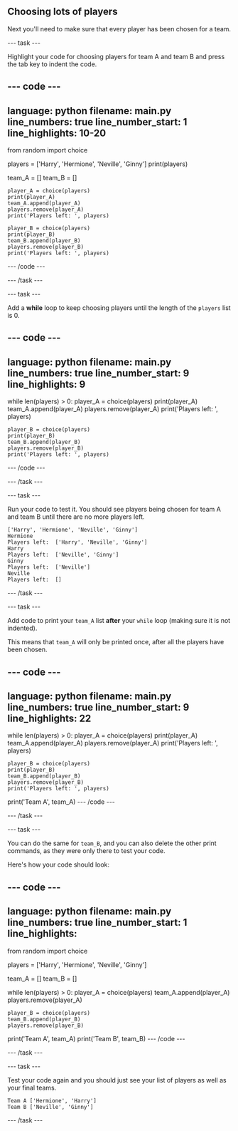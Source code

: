 ## Choosing lots of players

Next you'll need to make sure that every player has been chosen for a team.

--- task ---

Highlight your code for choosing players for team A and team B and press the tab key to indent the code.

--- code ---
---
language: python
filename: main.py
line_numbers: true
line_number_start: 1
line_highlights: 10-20
---
from random import choice

players = ['Harry', 'Hermione', 'Neville', 'Ginny']
print(players)

team_A = []
team_B = []


    player_A = choice(players)
    print(player_A)
    team_A.append(player_A)
    players.remove(player_A)
    print('Players left: ', players)
    
    player_B = choice(players)
    print(player_B)
    team_B.append(player_B)
    players.remove(player_B)
    print('Players left: ', players)
--- /code ---

--- /task ---

--- task ---

Add a __while__ loop to keep choosing players until the length of the `players` list is 0.

--- code ---
---
language: python
filename: main.py
line_numbers: true
line_number_start: 9
line_highlights: 9
---
while len(players) > 0:
    player_A = choice(players)
    print(player_A)
    team_A.append(player_A)
    players.remove(player_A)
    print('Players left: ', players)
    
    player_B = choice(players)
    print(player_B)
    team_B.append(player_B)
    players.remove(player_B)
    print('Players left: ', players)
--- /code ---

--- /task ---

--- task ---

Run your code to test it. You should see players being chosen for team A and team B until there are no more players left.

```
['Harry', 'Hermione', 'Neville', 'Ginny']
Hermione
Players left:  ['Harry', 'Neville', 'Ginny']
Harry
Players left:  ['Neville', 'Ginny']
Ginny
Players left:  ['Neville']
Neville
Players left:  []
```

--- /task ---

--- task ---

Add code to print your `team_A` list __after__ your `while` loop (making sure it is not indented).

This means that `team_A` will only be printed once, after all the players have been chosen.

--- code ---
---
language: python
filename: main.py
line_numbers: true
line_number_start: 9
line_highlights: 22
---
while len(players) > 0:
    player_A = choice(players)
    print(player_A)
    team_A.append(player_A)
    players.remove(player_A)
    print('Players left: ', players)
    
    player_B = choice(players)
    print(player_B)
    team_B.append(player_B)
    players.remove(player_B)
    print('Players left: ', players)

print('Team A', team_A)
--- /code ---

--- /task ---

--- task ---

You can do the same for `team_B`, and you can also delete the other print commands, as they were only there to test your code.

Here's how your code should look:

--- code ---
---
language: python
filename: main.py
line_numbers: true
line_number_start: 1
line_highlights: 
---
from random import choice

players = ['Harry', 'Hermione', 'Neville', 'Ginny']

team_A = []
team_B = []

while len(players) > 0:
    player_A = choice(players)
    team_A.append(player_A)
    players.remove(player_A)
    
    player_B = choice(players)
    team_B.append(player_B)
    players.remove(player_B)

print('Team A', team_A)
print('Team B', team_B)
--- /code ---

--- /task ---

--- task ---

Test your code again and you should just see your list of players as well as your final teams.

```
Team A ['Hermione', 'Harry']
Team B ['Neville', 'Ginny']
```
--- /task ---






